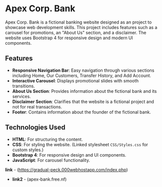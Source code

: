 # Apex Corp. Bank

Apex Corp. Bank is a fictional banking website designed as an project to showcase web development skills. This project includes features such as a carousel for promotions, an "About Us" section, and a disclaimer. The website uses Bootstrap 4 for responsive design and modern UI components.

## Features

- **Responsive Navigation Bar**: Easy navigation through various sections including Home, Our Customers, Transfer History, and Add Account.
- **Interactive Carousel**: Displays promotional slides with smooth transitions.
- **About Us Section**: Provides information about the fictional bank and its services.
- **Disclaimer Section**: Clarifies that the website is a fictional project and not for real transactions.
- **Footer**: Contains information about the founder of the fictional bank.

## Technologies Used

- **HTML**: For structuring the content.
- **CSS**: For styling the website. (Linked stylesheet `CSS/Styles.css` for custom styles.)
- **Bootstrap 4**: For responsive design and UI components.
- **JavaScript**: For carousel functionality.

 **link** - (https://gradual-peck.000webhostapp.com/index.php)
- **link2** - (apex-bank.free.nf)
